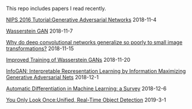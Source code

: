 This repo includes papers I read recently.
<html>
  <body>
    <p><a href="https://arxiv.org/pdf/1701.00160.pdf">NIPS 2016 Tutorial:Generative Adversarial Networks</a> 2018-11-4</p>
    <p><a href="https://arxiv.org/pdf/1701.07875.pdf">Wasserstein GAN</a> 2018-11-7</p>
    <p><a href="https://arxiv.org/pdf/1805.12177.pdf">Why do deep convolutional networks generalize so
poorly to small image transformations?</a> 2018-11-15</p>
    <p><a href="https://arxiv.org/pdf/1704.00028.pdf">Improved Training of Wasserstein GANs</a> 2018-11-20</p>
    <p><a href="https://arxiv.org/pdf/1606.03657.pdf">InfoGAN: Interpretable Representation Learning by Information Maximizing Generative Adversarial Nets</a> 2018-12-1</p>
    <p><a href="https://arxiv.org/pdf/1502.05767.pdf">Automatic Differentiation in Machine Learning: a Survey</a> 2018-12-6</p>
    <p><a href="https://www.cv-foundation.org/openaccess/content_cvpr_2016/papers/Redmon_You_Only_Look_CVPR_2016_paper.pdf">You Only Look Once:Unified, Real-Time Object Detection</a> 2019-3-1</p>
  </body>
</html>
